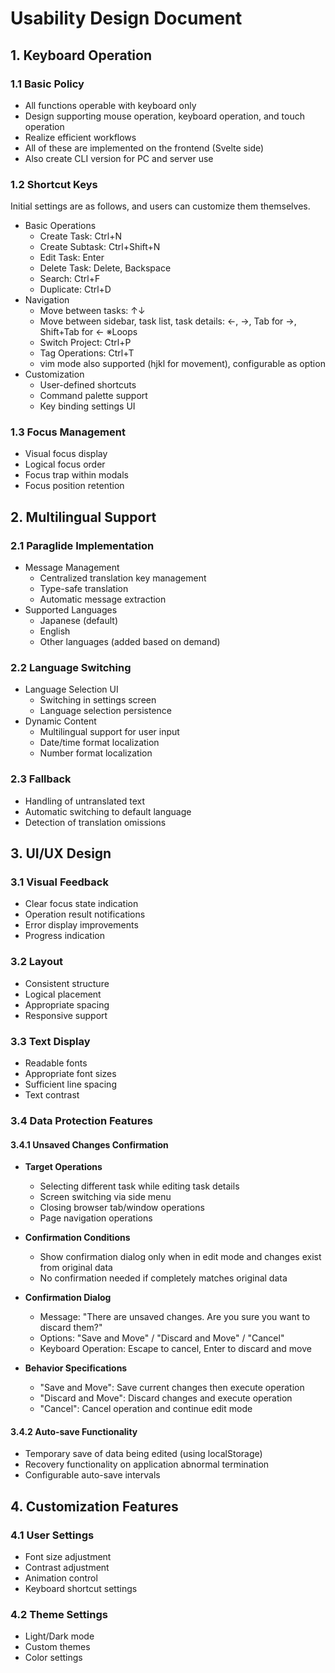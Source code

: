# Usability Design Document

## 1. Keyboard Operation

### 1.1 Basic Policy

- All functions operable with keyboard only
- Design supporting mouse operation, keyboard operation, and touch operation
- Realize efficient workflows
- All of these are implemented on the frontend (Svelte side)
- Also create CLI version for PC and server use

### 1.2 Shortcut Keys

Initial settings are as follows, and users can customize them themselves.

- Basic Operations
  - Create Task: Ctrl+N
  - Create Subtask: Ctrl+Shift+N
  - Edit Task: Enter
  - Delete Task: Delete, Backspace
  - Search: Ctrl+F
  - Duplicate: Ctrl+D
- Navigation
  - Move between tasks: ↑↓
  - Move between sidebar, task list, task details: ←, →, Tab for →, Shift+Tab for ← ※Loops
  - Switch Project: Ctrl+P
  - Tag Operations: Ctrl+T
  - vim mode also supported (hjkl for movement), configurable as option
- Customization
  - User-defined shortcuts
  - Command palette support
  - Key binding settings UI

### 1.3 Focus Management

- Visual focus display
- Logical focus order
- Focus trap within modals
- Focus position retention

## 2. Multilingual Support

### 2.1 Paraglide Implementation

- Message Management
  - Centralized translation key management
  - Type-safe translation
  - Automatic message extraction
- Supported Languages
  - Japanese (default)
  - English
  - Other languages (added based on demand)

### 2.2 Language Switching

- Language Selection UI
  - Switching in settings screen
  - Language selection persistence
- Dynamic Content
  - Multilingual support for user input
  - Date/time format localization
  - Number format localization

### 2.3 Fallback

- Handling of untranslated text
- Automatic switching to default language
- Detection of translation omissions

## 3. UI/UX Design

### 3.1 Visual Feedback

- Clear focus state indication
- Operation result notifications
- Error display improvements
- Progress indication

### 3.2 Layout

- Consistent structure
- Logical placement
- Appropriate spacing
- Responsive support

### 3.3 Text Display

- Readable fonts
- Appropriate font sizes
- Sufficient line spacing
- Text contrast

### 3.4 Data Protection Features

#### 3.4.1 Unsaved Changes Confirmation

- **Target Operations**
  - Selecting different task while editing task details
  - Screen switching via side menu
  - Closing browser tab/window operations
  - Page navigation operations

- **Confirmation Conditions**
  - Show confirmation dialog only when in edit mode and changes exist from original data
  - No confirmation needed if completely matches original data

- **Confirmation Dialog**
  - Message: "There are unsaved changes. Are you sure you want to discard them?"
  - Options: "Save and Move" / "Discard and Move" / "Cancel"
  - Keyboard Operation: Escape to cancel, Enter to discard and move

- **Behavior Specifications**
  - "Save and Move": Save current changes then execute operation
  - "Discard and Move": Discard changes and execute operation
  - "Cancel": Cancel operation and continue edit mode

#### 3.4.2 Auto-save Functionality

- Temporary save of data being edited (using localStorage)
- Recovery functionality on application abnormal termination
- Configurable auto-save intervals

## 4. Customization Features

### 4.1 User Settings

- Font size adjustment
- Contrast adjustment
- Animation control
- Keyboard shortcut settings

### 4.2 Theme Settings

- Light/Dark mode
- Custom themes
- Color settings
